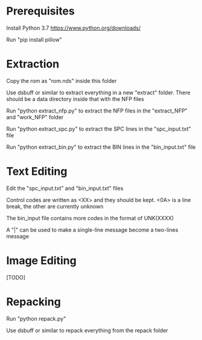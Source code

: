 # Prerequisites
Install Python 3.7 https://www.python.org/downloads/

Run "pip install pillow"

# Extraction
Copy the rom as "rom.nds" inside this folder

Use dsbuff or similar to extract everything in a new "extract" folder. There should be a data directory inside that with the NFP files

Run "python extract_nfp.py" to extract the NFP files in the "extract_NFP" and "work_NFP" folder

Run "python extract_spc.py" to extract the SPC lines in the "spc_input.txt" file

Run "python extract_bin.py" to extract the BIN lines in the "bin_input.txt" file

# Text Editing
Edit the "spc_input.txt" and "bin_input.txt" files

Control codes are written as &lt;XX&gt; and they should be kept. &lt;0A&gt; is a line break, the other are currently unknown

The bin_input file contains more codes in the format of UNK(XXXX)

A "|" can be used to make a single-line message become a two-lines message

# Image Editing
[TODO]

# Repacking
Run "python repack.py"

Use dsbuff or similar to repack everything from the repack folder
